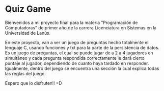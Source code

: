 # Quiz Game

Bienvenidos a mi proyecto final para la materia "Programación de Computadoras" de primer año de la carrera Licenciatura en Sistemas en la Universidad de Lanús.

En este proyecto, van a ver un juego de preguntas hecho totalmente el lenguaje C, usando funciones y txt para la parte de la persistencia de datos. Es un juego de preguntas, el cual se puede jugar de a 2 a 4 jugadores en simultáneo y cada pregunta respondida correctamente le dará cierto puntaje al jugador, dependiendo de cuanto haya tardado en responder. Igualmente, dentro del juego se encuentra una sección la cual explica todas las reglas del juego.

Espero que lo disfruten!! =D
